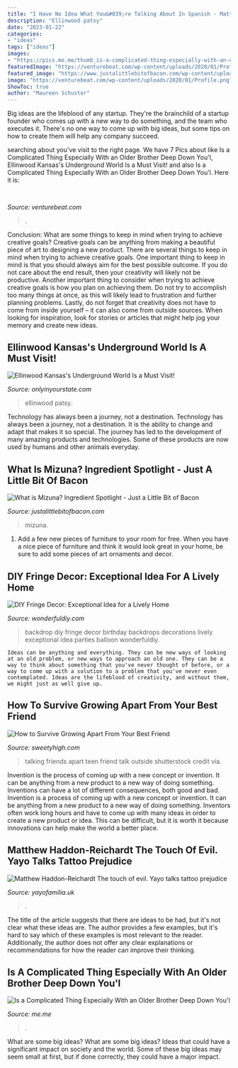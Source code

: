 ```yaml
---
title: "I Have No Idea What You&#039;re Talking About In Spanish - Matthew Haddon-reichardt The Touch Of Evil. Yayo Talks Tattoo Prejudice"
description: "Ellinwood patsy"
date: "2023-01-22"
categories:
- "ideas"
tags: ["ideas"]
images:
- "https://pics.me.me/thumb_is-a-complicated-thing-especially-with-an-older-brother-deep-67214413.png"
featuredImage: "https://venturebeat.com/wp-content/uploads/2020/01/Profile.png?w=291"
featured_image: "https://www.justalittlebitofbacon.com/wp-content/uploads/2018/08/mizuna-for-facebook.jpg"
image: "https://venturebeat.com/wp-content/uploads/2020/01/Profile.png?w=291"
ShowToc: true
author: "Maureen Schuster"
---
```



Big ideas are the lifeblood of any startup. They're the brainchild of a startup founder who comes up with a new way to do something, and the team who executes it. There's no one way to come up with big ideas, but some tips on how to create them will help any company succeed.

	

		
searching about  you've visit to the right page. We have 7 Pics about  like Is a Complicated Thing Especially With an Older Brother Deep Down You&#039;l, Ellinwood Kansas&#039;s Underground World Is a Must Visit! and also Is a Complicated Thing Especially With an Older Brother Deep Down You&#039;l. Here it is:
		
    
## 

<img loading=lazy src="https://venturebeat.com/wp-content/uploads/2020/01/Profile.png?w=291" onerror="this.onerror=null;this.src='https://tse4.mm.bing.net/th?id=OIP.LJoldeBoXQJL64p5Ct2WtQAAAA&amp;pid=15.1';" alt="">

_Source: venturebeat.com_

>. 

	

Conclusion: What are some things to keep in mind when trying to achieve creative goals?
Creative goals can be anything from making a beautiful piece of art to designing a new product. There are several things to keep in mind when trying to achieve creative goals. One important thing to keep in mind is that you should always aim for the best possible outcome. If you do not care about the end result, then your creativity will likely not be productive. Another important thing to consider when trying to achieve creative goals is how you plan on achieving them. Do not try to accomplish too many things at once, as this will likely lead to frustration and further planning problems. Lastly, do not forget that creativity does not have to come from inside yourself – it can also come from outside sources. When looking for inspiration, look for stories or articles that might help jog your memory and create new ideas.

    
## Ellinwood Kansas&#039;s Underground World Is A Must Visit!

<img loading=lazy src="https://cdn.onlyinyourstate.com/wp-content/uploads/2016/06/o-301-700x525.jpg" onerror="this.onerror=null;this.src='https://tse3.mm.bing.net/th?id=OIP.CO1ZJ16ERltkhOUAdfOn-AHaFj&amp;pid=15.1';" alt="Ellinwood Kansas&#039;s Underground World Is a Must Visit!">

_Source: onlyinyourstate.com_

>ellinwood patsy. 

	

Technology has always been a journey, not a destination.
Technology has always been a journey, not a destination. It is the ability to change and adapt that makes it so special. The journey has led to the development of many amazing products and technologies. Some of these products are now used by humans and other animals everyday.

    
## What Is Mizuna? Ingredient Spotlight - Just A Little Bit Of Bacon

<img loading=lazy src="https://www.justalittlebitofbacon.com/wp-content/uploads/2018/08/mizuna-for-facebook.jpg" onerror="this.onerror=null;this.src='https://tse3.mm.bing.net/th?id=OIP.mgZVedMnkB1T0HpnQNSv-gHaD4&amp;pid=15.1';" alt="What is Mizuna? Ingredient Spotlight - Just a Little Bit of Bacon">

_Source: justalittlebitofbacon.com_

>mizuna. 

	

1. Add a few new pieces of furniture to your room for free. When you have a nice piece of furniture and think it would look great in your home, be sure to add some pieces of art ornaments and decor.

    
## DIY Fringe Decor: Exceptional Idea For A Lively Home

<img loading=lazy src="https://cdn.wonderfuldiy.com/wp-content/uploads/2018/02/Fringe-party-backdrop--768x1024.jpeg" onerror="this.onerror=null;this.src='https://tse1.mm.bing.net/th?id=OIP.ItJRmApFyJq_cToqDKXDcgHaJ4&amp;pid=15.1';" alt="DIY Fringe Decor: Exceptional Idea for a Lively Home">

_Source: wonderfuldiy.com_

>backdrop diy fringe decor birthday backdrops decorations lively exceptional idea parties balloon wonderfuldiy. 

	


    Ideas can be anything and everything. They can be new ways of looking at an old problem, or new ways to approach an old one. They can be a way to think about something that you've never thought of before, or a way to come up with a solution to a problem that you've never even contemplated. Ideas are the lifeblood of creativity, and without them, we might just as well give up.

    
## How To Survive Growing Apart From Your Best Friend

<img loading=lazy src="https://d2rd7etdn93tqb.cloudfront.net/wp-content/uploads/2016/08/two-girls-talking-082916.jpg" onerror="this.onerror=null;this.src='https://tse4.mm.bing.net/th?id=OIP.AG1BO0tgXlax2iisEXLxzwHaE8&amp;pid=15.1';" alt="How to Survive Growing Apart From Your Best Friend">

_Source: sweetyhigh.com_

>talking friends apart teen friend talk outside shutterstock credit via. 

	

Invention is the process of coming up with a new concept or invention. It can be anything from a new product to a new way of doing something. Inventions can have a lot of different consequences, both good and bad.
Invention is a process of coming up with a new concept or invention. It can be anything from a new product to a new way of doing something. Inventors often work long hours and have to come up with many ideas in order to create a new product or idea. This can be difficult, but it is worth it because innovations can help make the world a better place.

    
## Matthew Haddon-Reichardt The Touch Of Evil. Yayo Talks Tattoo Prejudice

<img loading=lazy src="https://cdn.shopify.com/s/files/1/2156/7915/articles/Prime250ml_1_1800x1800_c30a2390-4fd7-4b4e-96a0-6ec4f5a41887_1200x1200.jpg?v=1598554566" onerror="this.onerror=null;this.src='https://tse4.mm.bing.net/th?id=OIP.EyKz7kqDZOrGsk-uu6zozAHaHa&amp;pid=15.1';" alt="Matthew Haddon-Reichardt The touch of evil. Yayo talks tattoo prejudice">

_Source: yayofamilia.uk_

>. 

	

The title of the article suggests that there are ideas to be had, but it's not clear what these ideas are. The author provides a few examples, but it's hard to say which of these examples is most relevant to the reader. Additionally, the author does not offer any clear explanations or recommendations for how the reader can improve their thinking.

    
## Is A Complicated Thing Especially With An Older Brother Deep Down You&#039;l

<img loading=lazy src="https://pics.me.me/thumb_is-a-complicated-thing-especially-with-an-older-brother-deep-67214413.png" onerror="this.onerror=null;this.src='https://tse2.mm.bing.net/th?id=OIP.7IxwlB_hWJgfxhLd1mdsogAAAA&amp;pid=15.1';" alt="Is a Complicated Thing Especially With an Older Brother Deep Down You&#039;l">

_Source: me.me_

>. 

	

What are some big ideas?
What are some big ideas? Ideas that could have a significant impact on society and the world. Some of these big ideas may seem small at first, but if done correctly, they could have a major impact.

